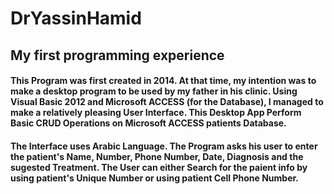# DrYassinHamid
## My first programming experience
#### This Program was first created in 2014. At that time, my intention was to make a desktop program to be used by my father in his clinic. Using Visual Basic 2012 and Microsoft ACCESS (for the Database), I managed to make a relatively pleasing User Interface. This Desktop App Perform Basic CRUD Operations on Microsoft ACCESS patients  Database.  
#### The Interface uses Arabic Language. The Program asks his user to enter the patient's Name, Number, Phone Number, Date, Diagnosis and the sugested Treatment. The User can either Search for the paient info by using patient's Unique Number or using patient Cell Phone Number.

